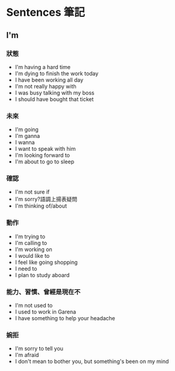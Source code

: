 # Sentences 筆記

## I'm

### 狀態
- I'm having a hard time
- I'm dying to finish the work today
- I have been working all day
- I'm not really happy with
- I was busy talking with my boss
- I should have bought that ticket

### 未來
- I'm going
- I'm ganna
- I wanna
- I want to speak with him
- I'm looking forward to
- I'm about to go to sleep

### 確認
- I'm not sure if
- I'm sorry?語調上揚表疑問
- I'm thinking of/about

### 動作
- I'm trying to
- I'm calling to
- I'm working on
- I would like to
- I feel like going shopping
- I need to
- I plan to study aboard

### 能力、習慣、曾經是現在不
- I'm not used to
- I used to work in Garena
- I have something to help your headache

### 婉拒
- I'm sorry to tell you
- I'm afraid
- I don't mean to bother you, but something's been on my mind
